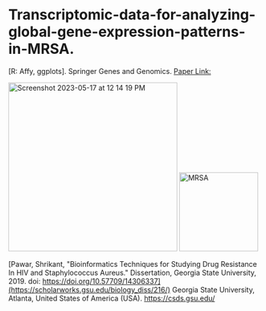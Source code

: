 # Transcriptomic-data-for-analyzing-global-gene-expression-patterns-in-MRSA.
[R: Affy, ggplots].
Springer Genes and Genomics. [Paper Link:](https://www.ncbi.nlm.nih.gov/pubmed/30229508)

<img width="336" alt="Screenshot 2023-05-17 at 12 14 19 PM" src="https://github.com/spawar2/Transcriptomic-data-for-analyzing-global-gene-expression-patterns-in-MRSA/assets/25118302/aece5a3d-7b63-4a6c-9ad7-c7e0eedc7dce">
<img width="157" alt="MRSA" src="https://github.com/spawar2/Transcriptomic-data-for-analyzing-global-gene-expression-patterns-in-MRSA/assets/25118302/106a0f9a-1932-4195-9085-a3135f7b503c">

[Pawar, Shrikant, "Bioinformatics Techniques for Studying Drug Resistance In HIV and Staphylococcus Aureus." Dissertation, Georgia State University, 2019.
doi: https://doi.org/10.57709/14306337](https://scholarworks.gsu.edu/biology_diss/216/)
Georgia State University, Atlanta, United States of America (USA).
https://csds.gsu.edu/
